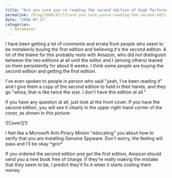 ```yaml
---
title: "Are you sure you're reading the second edition of High Performance MySQL?"
permalink: /blog/2008/07/17/are-you-sure-youre-reading-the-second-edition-of-high-performance-mysql/
date: "2008-07-17"
categories:
  - Databases
---
```

I have been getting a lot of comments and errata from people who seem to be mistakenly buying the first edition and believing it's the second edition. A lot of the blame for this probably rests with Amazon, who did not distinguish between the two editions at all until the editor and I (among others) leaned on them persistently for about 6 weeks. I think some people are buying the second edition and getting the first edition.

I've even spoken to people in person who said "yeah, I've been reading it" and I give them a copy of the second edition to hold in their hands, and they go "whoa, that is like twice the size. I don't have this edition at all."

If you have any question at all, just look at the front cover. If you have the second edition, you will see it clearly in the upper right-hand corner of the cover, as shown in this picture:

![Cover][1]

I feel like a Microsoft Anti-Piracy Minion "educating" you about how to verify that you are installing Genuine Spyware. Don't worry, the feeling will pass and I'll be okay \*grin\*

If you ordered the second edition and got the first edition, Amazon should send you a new book free of charge. If they're really making the mistake that they seem to be, I predict they'll fix it when it starts costing them money.


